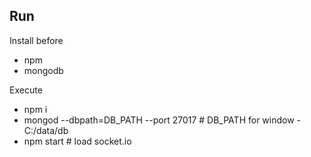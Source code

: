 Run
-------

Install before
- npm
- mongodb

Execute
- npm i
- mongod --dbpath=DB_PATH --port 27017 # DB_PATH for window - C:/data/db
- npm start # load socket.io